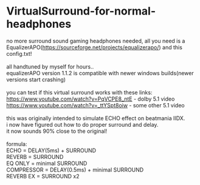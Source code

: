 # VirtualSurround-for-normal-headphones
no more surround sound gaming headphones needed, all you need is a EqualizerAPO(https://sourceforge.net/projects/equalizerapo/) and this config.txt! <br/>
 <br/>
all handtuned by myself for hours.. <br/>
equalizerAPO version 1.1.2 is compatible with newer windows builds(newer versions start crashing)<br/>
 <br/>
you can test if this virtual surround works with these links:  
https://www.youtube.com/watch?v=PqVCPE8_ntE - dolby 5.1 video  <br/>
https://www.youtube.com/watch?v=_ttYSpt8oiw - some other 5.1 video  <br/>
 <br/>
this was originally intended to simulate ECHO effect on beatmania IIDX. <br/>
i now have figured out how to do proper surround and delay. <br/>
it now sounds 90% close to the original! <br/>
 <br/>
formula: <br/>
ECHO = DELAY(5ms) + SURROUND <br/>
REVERB = SURROUND <br/>
EQ ONLY = minimal SURROUND <br/>
COMPRESSOR = DELAY(0.5ms) + minimal SURROUND <br/>
REVERB EX = SURROUND x2 <br/>
 <br/>

